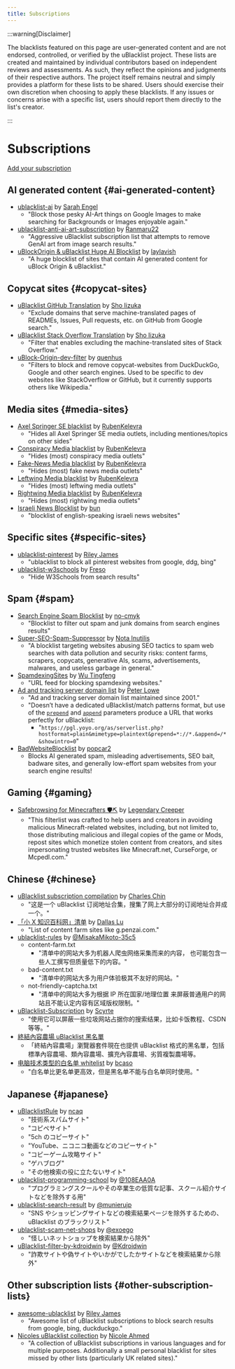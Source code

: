 ```yaml
---
title: Subscriptions
---
```


:::warning[Disclaimer]

The blacklists featured on this page are user-generated content and are not endorsed, controlled, or verified by the uBlacklist project. These lists are created and maintained by individual contributors based on independent reviews and assessments. As such, they reflect the opinions and judgments of their respective authors. The project itself remains neutral and simply provides a platform for these lists to be shared. Users should exercise their own discretion when choosing to apply these blacklists. If any issues or concerns arise with a specific list, users should report them directly to the list's creator.

:::

# Subscriptions

[Add your subscription](https://github.com/ublacklist/website/edit/main/src/pages/subscriptions.md)

## AI generated content {#ai-generated-content}

- [ublacklist-ai](https://github.com/PrincessAkira/ublacklist-ai) by [Sarah Engel](https://github.com/PrincessAkira)
  - "Block those pesky AI-Art things on Google Images to make searching for Backgrounds or Images enjoyable again."
- [ublacklist-anti-ai-art-subscription](https://codeberg.org/ranmaru22/ublacklist-anti-ai-art-subscription) by [Ranmaru22](https://codeberg.org/ranmaru22)
  - "Aggressive uBlacklist subscription list that attempts to remove GenAI art from image search results."
- [uBlockOrigin & uBlacklist Huge AI Blocklist](https://github.com/laylavish/uBlockOrigin-HUGE-AI-Blocklist) by [laylavish](https://github.com/laylavish)
  - "A huge blocklist of sites that contain AI generated content for uBlock Origin & uBlacklist."

## Copycat sites {#copycat-sites}

- [uBlacklist GitHub Translation](https://github.com/arosh/ublacklist-github-translation) by [Sho Iizuka](https://github.com/arosh)
  - "Exclude domains that serve machine-translated pages of READMEs, Issues, Pull requests, etc. on GitHub from Google search."
- [uBlacklist Stack Overflow Translation](https://github.com/arosh/ublacklist-stackoverflow-translation) by [Sho Iizuka](https://github.com/arosh)
  - "Filter that enables excluding the machine-translated sites of Stack Overflow."
- [uBlock-Origin-dev-filter](https://github.com/quenhus/uBlock-Origin-dev-filter) by [quenhus](https://github.com/quenhus)
  - "Filters to block and remove copycat-websites from DuckDuckGo, Google and other search engines. Used to be specific to dev websites like StackOverflow or GitHub, but it currently supports others like Wikipedia."

## Media sites {#media-sites}

- [Axel Springer SE blacklist](https://github.com/RubenKelevra/ublacklist_springer) by [RubenKelevra](https://github.com/RubenKelevra)
  - "Hides all Axel Springer SE media outlets, including mentiones/topics on other sides"
- [Conspiracy Media blacklist](https://github.com/RubenKelevra/ublacklist_conspiracy) by [RubenKelevra](https://github.com/RubenKelevra)
  - "Hides (most) conspiracy media outlets"
- [Fake-News Media blacklist](https://github.com/RubenKelevra/ublacklist_fakenews) by [RubenKelevra](https://github.com/RubenKelevra)
  - "Hides (most) fake news media outlets"
- [Leftwing Media blacklist](https://github.com/RubenKelevra/ublacklist_leftwing_media) by [RubenKelevra](https://github.com/RubenKelevra)
  - "Hides (most) leftwing media outlets"
- [Rightwing Media blacklist](https://github.com/RubenKelevra/ublacklist_rightwing_media) by [RubenKelevra](https://github.com/RubenKelevra)
  - "Hides (most) rightwing media outlets"
- [Israeli News Blocklist](https://github.com/punpunie/ilNewsBlocklist) by [bun](https://github.com/punpunie)
  - "blocklist of english-speaking israeli news websites"

## Specific sites {#specific-sites}

- [ublacklist-pinterest](https://github.com/rjaus/ublacklist-pinterest) by [Riley James](https://github.com/rjaus)
  - "ublacklist to block all pinterest websites from google, ddg, bing"
- [ublacklist-w3schools](https://codeberg.org/Freso/ublacklist-w3schools) by [Freso](https://freso.dk/)
  - "Hide W3Schools from search results"

## Spam {#spam}

- [Search Engine Spam Blocklist](https://github.com/no-cmyk/Search-Engine-Spam-Blocklist) by [no-cmyk](https://github.com/no-cmyk)
  - "Blocklist to filter out spam and junk domains from search engines results"
- [Super-SEO-Spam-Suppressor](https://github.com/NotaInutilis/Super-SEO-Spam-Suppressor) by [Nota Inutilis](https://github.com/NotaInutilis)
  - "A blocklist targeting websites abusing SEO tactics to spam web searches with data pollution and security risks: content farms, scrapers, copycats, generative AIs, scams, advertisements, malwares, and useless garbage in general."
- [SpamdexingSites](https://github.com/elliotwutingfeng/SpamdexingSites) by [Wu Tingfeng](https://github.com/elliotwutingfeng)
  - "URL feed for blocking spamdexing websites."
- [Ad and tracking server domain list](https://pgl.yoyo.org/adservers/) by [Peter Lowe](https://pgl.yoyo.org/)
  - "Ad and tracking server domain list maintained since 2001."
  - "Doesn’t have a dedicated uBlacklist/match patterns format, but use of the [`prepend`](https://pgl.yoyo.org/as/formats.php#prepend) and [`append`](https://pgl.yoyo.org/as/formats.php#append) parameters produce a URL that works perfectly for uBlacklist:
    - "`https://pgl.yoyo.org/as/serverlist.php?hostformat=plain&mimetype=plaintext&prepend=*://*.&append=/*&showintro=0`"
- [BadWebsiteBlocklist](https://github.com/popcar2/BadWebsiteBlocklist) by [popcar2](https://github.com/popcar2)
  - Blocks AI generated spam, misleading advertisements, SEO bait, badware sites, and generally low-effort spam websites from your search engine results!

## Gaming {#gaming}

- [Safebrowsing for Minecrafters 🛡️⛏️](https://codeberg.org/legendary_creeper/safebrowsing-for-minecrafters) by [Legendary Creeper](https://craftodon.social/@legendary_creeper)
  - "This filterlist was crafted to help users and creators in avoiding malicious Minecraft-related websites, including, but not limited to, those distributing malicious and illegal copies of the game or Mods, repost sites which monetize stolen content from creators, and sites impersonating trusted websites like Minecraft.net, CurseForge, or Mcpedl.com."

## Chinese {#chinese}

- [uBlacklist subscription compilation](https://github.com/eallion/uBlacklist-subscription-compilation) by [Charles Chin](https://github.com/eallion)
  - "这是一个 uBlacklist 订阅地址合集，搜集了网上大部分的订阅地址合并成一个。"
- [「小 X 知识百科网」清单](https://github.com/dallaslu/penzai-list) by [Dallas Lu](https://github.com/dallaslu)
  - "List of content farm sites like g.penzai.com."
- [ublacklist-rules](https://github.com/MisakaMikoto-35c5/ublacklist-rules) by [@MisakaMikoto-35c5](https://github.com/MisakaMikoto-35c5)
  - content-farm.txt
    - "清单中的网站大多为机器人爬虫网络采集而来的内容， 也可能包含一些人工撰写但质量低下的内容。"
  - bad-content.txt
    - "清单中的网站大多为用户体验极其不友好的网站。"
  - not-friendly-captcha.txt
    - "清单中的网站大多为根据 IP 所在国家/地理位置 来屏蔽普通用户的网站且不能认定内容有区域版权限制。"
- [uBlacklist-Subscription](https://github.com/scyrte/uBlacklist-Subscription) by [Scyrte](https://github.com/scyrte)
  - "使用它可以屏蔽一些垃圾网站占据你的搜索结果，比如卡饭教程、CSDN 等等。"
- [終結內容農場 uBlacklist 黑名單](https://danny0838.github.io/content-farm-terminator/zh/subscriptions-ublacklist)
  - 「終結內容農場」瀏覽器套件現在也提供 uBlacklist 格式的黑名單，包括標準內容農場、類內容農場、擴充內容農場、劣質複製農場等。
- [电脑技术类型的白名单 whitelist](https://github.com/bcaso/Google-Chinese-Results-Whitelist) by [bcaso](https://github.com/bcaso)
  - "白名单比更名单更高效，但是黑名单不能与白名单同时使用。"

## Japanese {#japanese}

- [uBlacklistRule](https://github.com/ncaq/uBlacklistRule) by [ncaq](https://github.com/ncaq)
  - "技術系スパムサイト"
  - "コピペサイト"
  - "5ch のコピーサイト"
  - "YouTube、ニコニコ動画などのコピーサイト"
  - "コピーゲーム攻略サイト"
  - "ゲハブログ"
  - "その他検索の役に立たないサイト"
- [ublacklist-programming-school](https://github.com/108EAA0A/ublacklist-programming-school) by [@108EAA0A](https://github.com/108EAA0A)
  - "プログラミングスクールやその卒業生の低質な記事、スクール紹介サイトなどを除外する用"
- [ublacklist-search-result](https://github.com/munierujp/ublacklist-search-result) by [@munierujp](https://github.com/munierujp)
  - "SNS やショッピングサイトなどの検索結果ページを除外するための、uBlacklist のブラックリスト"
- [ublacklist-scam-net-shops](https://github.com/exoego/ublacklist-scam-net-shops) by [@exoego](https://github.com/exoego)
  - "怪しいネットショップを検索結果から除外"
- [uBlacklist-filter-by-kdroidwin](https://github.com/Kdroidwin/uBlacklist-filter-by-kdroidwin) by [@Kdroidwin](https://github.com/Kdroidwin)
  - "詐欺サイトや偽サイトやいかがでしたかサイトなどを検索結果から除外"

## Other subscription lists {#other-subscription-lists}

- [awesome-ublacklist](https://github.com/rjaus/awesome-ublacklist) by [Riley James](https://github.com/rjaus)
  - "Awesome list of uBlacklist subscriptions to block search results from google, bing, duckduckgo."
- [Nicoles uBlacklist collection](https://github.com/nicoleahmed/nicoles-ublacklist/) by [Nicole Ahmed](https://github.com/nicoleahmed)
  - "A collection of uBlacklist subscriptions in various languages and for multiple purposes. Additionally a small personal blacklist for sites missed by other lists (particularly UK related sites)."
